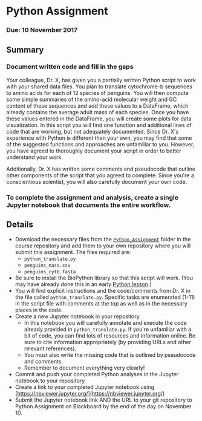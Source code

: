 # Python Assignment

### Due: 10 November 2017

## Summary

### Document written code and fill in the gaps

Your colleague, Dr. X, has given you a partially written Python script to work with your shared data files. 
You plan to translate cytochrome-b sequences to amino acids for each of 12 species of penguins. 
You will then compute some simple summaries of the amino-acid molecular weight and GC content of these sequences and add these values to a DataFrame, which already contains the average adult mass of each species. 
Once you have these values entered in the DataFrame, you will create some plots for data visualization. 
In this script you will find one function and additional lines of code that are working, but not adequately documented. Since Dr. X's experience with Python is different than your own, you may find that some of the suggested functions and approaches are unfamiliar to you. However, you have agreed to thoroughly document your script in order to better understand your work.

Additionally, Dr. X has written some comments and pseudocode that outline other components of the script that you agreed to complete. Since you're a conscientious scientist, you will also carefully document your own code.

### To complete the assignment and analysis, create a single Jupyter notebook that documents the entire workflow. 

## Details

* Download the necessary files from the [`Python_Assignment`](https://github.com/EEOB-BioData/BCB546X-Fall2017/tree/master/Python_Assignment) folder in the course repository and add them to your own repository where you will submit this assignment. The files required are:
    * `python_translate.py`
    * `penguins_mass.csv`
    * `penguins_cytb.fasta`
* Be sure to install the BioPython library so that this script will work. (You may have already done this in an early [Python lesson](https://eeob-biodata.github.io/2017-python-programming/02-datatypes).)
* You will find explicit instructions and the code/comments from Dr. X in the file called `python_translate.py`.
Specific tasks are enumerated (1-11) in the script file with comments at the top as well as in the necessary places in the code.
* Create a new Jupyter notebook in your repository. 
    * In this notebook you will carefully annotate and execute the code already provided in `python_translate.py`. If you're unfamiliar with a bit of code, you can find lots of resources and information online. Be sure to cite information appropriately (by providing URLs and other relevant references). 
    * You must also write the missing code that is outlined by pseudocode and comments.
    * Remember to document everything very clearly!
* Commit and push your completed Python analyses in the Jupyter notebook to your repository
* Create a link to your completed Jupyter notebook using [https://nbviewer.jupyter.org/](https://nbviewer.jupyter.org/)
* Submit the Jupyter notebook link AND the URL to your git repository to Python Assignment on Blackboard by the end of the day on November 10.


